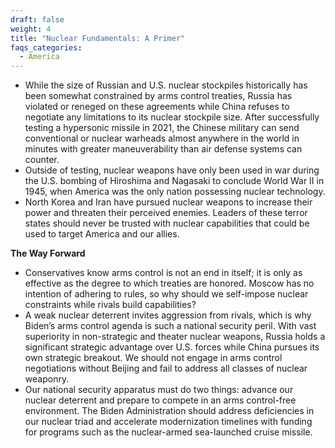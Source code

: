 ```yaml
---
draft: false
weight: 4
title: "Nuclear Fundamentals: A Primer"
faqs_categories:
  - America
---
```

* While the size of Russian and U.S. nuclear stockpiles historically has been somewhat constrained by arms control treaties, Russia has violated or reneged on these agreements while China refuses to negotiate any limitations to its nuclear stockpile size. After successfully testing a hypersonic missile in 2021, the Chinese military can send conventional or nuclear warheads almost anywhere in the world in minutes with greater maneuverability than air defense systems can counter.
* Outside of testing, nuclear weapons have only been used in war during the U.S. bombing of Hiroshima and Nagasaki to conclude World War II in 1945, when America was the only nation possessing nuclear technology.
* North Korea and Iran have pursued nuclear weapons to increase their power and threaten their perceived enemies. Leaders of these terror states should never be trusted with nuclear capabilities that could be used to target America and our allies.



**The Way Forward**

* Conservatives know arms control is not an end in itself; it is only as effective as the degree to which treaties are honored. Moscow has no intention of adhering to rules, so why should we self-impose nuclear constraints while rivals build capabilities?
* A weak nuclear deterrent invites aggression from rivals, which is why Biden’s arms control agenda is such a national security peril. With vast superiority in non-strategic and theater nuclear weapons, Russia holds a significant strategic advantage over U.S. forces while China pursues its own strategic breakout. We should not engage in arms control negotiations without Beijing and fail to address all classes of nuclear weaponry.
* Our national security apparatus must do two things: advance our nuclear deterrent and prepare to compete in an arms control-free environment. The Biden Administration should address deficiencies in our nuclear triad and accelerate modernization timelines with funding for programs such as the nuclear-armed sea-launched cruise missile.